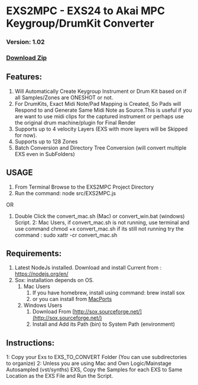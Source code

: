 # EXS2MPC - EXS24 to Akai MPC Keygroup/DrumKit Converter #
### Version: 1.02

### [Download Zip](https://github.com/intelliriffer/EXS2MPC/archive/refs/heads/main.zip) ###

## Features:
1. Will Automatically Create Keygroup Instrument or Drum Kit based on if all Samples/Zones are ONESHOT or not.
2. For DrumKits, Exact Midi Note/Pad Mapping is Created, So Pads will Respond to and Generate Same Midi Note as Source.This is useful if you are want to use midi clips for the captured instrument or perhaps use the original drum machine/plugin for Final Render
3. Supports up to 4 velocity Layers (EXS with more layers will be Skipped for now).
4. Supports up to 128 Zones
5. Batch Conversion and Directory Tree Conversion (will convert multiple EXS even in SubFolders)

## USAGE 
1. From Terminal Browse to the EXS2MPC Project Directory 
2. Run the command: node src/EXS2MPC.js

OR

1. Double Click the convert_mac.sh (Mac) or convert_win.bat (windows) Script.
2: Mac Users, if convert_mac.sh is not running, use terminal 
and use command chmod +x convert_mac.sh
if its still not running try the command : sudo xattr -cr convert_mac.sh


## Requirements:
1. Latest NodeJs installed. Download and install Current from : https://nodejs.org/en/
2. Sox: installation depends on OS. 
   1. Mac Users
      1. If you have homebrew, install using command: brew install sox
      2. or you can install from [MacPorts](https://ports.macports.org/port/sox/)
   2. Windows Users
      1. Download From [http://sox.sourceforge.net/](http://sox.sourceforge.net/)
      2. Install and Add its Path (bin) to System Path (environment)

## Instructions:
1: Copy your Exs to EXS_TO_CONVERT Folder (You can use subdirectories to organize)
2: Unless you are using Mac and Own Logic/Mainstage Autosampled (vst/synths) EXS,
   Copy the Samples for each EXS to Same Location as the EXS File and Run the Script.
